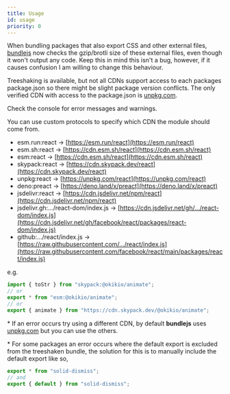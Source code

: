 ```yaml
---
title: Usage
id: usage
priority: 0
---
```

When bundling packages that also export CSS and other external files, [bundlejs](https://bundlejs.com) now checks the gzip/brotli size of these external files, even though it won't output any code. Keep this in mind this isn't a bug, however, if it causes confusion I am willing to change this behaviour.

Treeshaking is available, but not all CDNs support access to each packages package.json so there might be slight package version conflicts. The only verified CDN with access to the package.json is [unpkg.com](https://unpkg.com).

Check the console for error messages and warnings.

You can use custom protocols to specify which CDN the module should come from.

* esm.run:react -> [https://esm.run/react](https://esm.run/react)
* esm.sh:react -> [https://cdn.esm.sh/react](https://cdn.esm.sh/react)
* esm:react -> [https://cdn.esm.sh/react](https://cdn.esm.sh/react)
* skypack:react -> [https://cdn.skypack.dev/react](https://cdn.skypack.dev/react)
* unpkg:react -> [https://unpkg.com/react](https://unpkg.com/react)
* deno:preact -> [https://deno.land/x/preact](https://deno.land/x/preact)
* jsdelivr:react -> [https://cdn.jsdelivr.net/npm/react](https://cdn.jsdelivr.net/npm/react)
* jsdelivr.gh:.../react-dom/index.js -> [https://cdn.jsdelivr.net/gh/.../react-dom/index.js](https://cdn.jsdelivr.net/gh/facebook/react/packages/react-dom/index.js)
* github:.../react/index.js -> [https://raw.githubusercontent.com/.../react/index.js](https://raw.githubusercontent.com/facebook/react/main/packages/react/index.js)

e.g.

```ts
import { toStr } from "skypack:@okikio/animate";
// or
export * from "esm:@okikio/animate";
// or
export { animate } from "https://cdn.skypack.dev/@okikio/animate";
```

\* If an error occurs try using a different CDN, by default **bundlejs** uses [unpkg.com](https://unpkg.com) but you can use the others.

\* For some packages an error occurs where the default export is excluded from the treeshaken bundle, the solution for this is to manually include the default export like so,

```ts
export * from "solid-dismiss";
// and
export { default } from "solid-dismiss";
```
